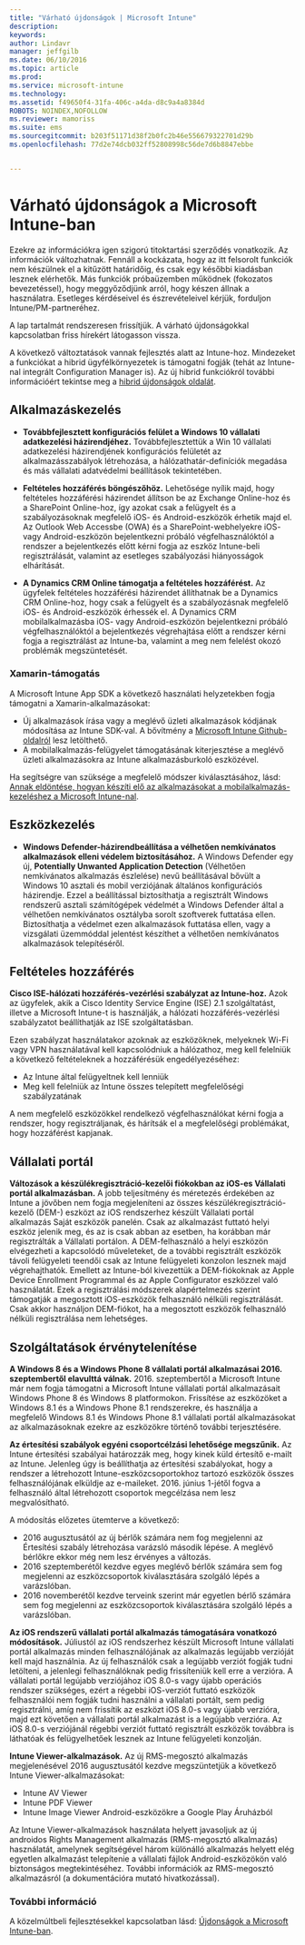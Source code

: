 ```yaml
---
title: "Várható újdonságok | Microsoft Intune"
description: 
keywords: 
author: Lindavr
manager: jeffgilb
ms.date: 06/10/2016
ms.topic: article
ms.prod: 
ms.service: microsoft-intune
ms.technology: 
ms.assetid: f49650f4-31fa-406c-a4da-d8c9a4a8384d
ROBOTS: NOINDEX,NOFOLLOW
ms.reviewer: mamoriss
ms.suite: ems
ms.sourcegitcommit: b203f51171d38f2b0fc2b46e556679322701d29b
ms.openlocfilehash: 77d2e74dcb032ff52808998c56de7d6b8847ebbe


---
```


# Várható újdonságok a Microsoft Intune-ban
Ezekre az információkra igen szigorú titoktartási szerződés vonatkozik. Az információk változhatnak. Fennáll a kockázata, hogy az itt felsorolt funkciók nem készülnek el a kitűzött határidőig, és csak egy későbbi kiadásban lesznek elérhetők. Más funkciók próbaüzemben működnek (fokozatos bevezetéssel), hogy meggyőződjünk arról, hogy készen állnak a használatra. Esetleges kérdéseivel és észrevételeivel kérjük, forduljon Intune/PM-partneréhez.

A lap tartalmát rendszeresen frissítjük. A várható újdonságokkal kapcsolatban friss hírekért látogasson vissza.

A következő változtatások vannak fejlesztés alatt az Intune-hoz. Mindezeket a funkciókat a hibrid ügyfélkörnyezetek is támogatni fogják (tehát az Intune-nal integrált Configuration Manager is). Az új hibrid funkciókról további információért tekintse meg a [hibrid újdonságok oldalát](https://technet.microsoft.com/en-US/library/mt718155(TechNet.10).aspx).


## Alkalmazáskezelés
- **Továbbfejlesztett konfigurációs felület a Windows 10 vállalati adatkezelési házirendjéhez.** Továbbfejlesztettük a Win 10 vállalati adatkezelési házirendjének konfigurációs felületét az alkalmazásszabályok létrehozása, a hálózathatár-definíciók megadása és más vállalati adatvédelmi beállítások tekintetében.
<!---TFS 1303011--->

- **Feltételes hozzáférés böngészőhöz.** Lehetősége nyílik majd, hogy feltételes hozzáférési házirendet állítson be az Exchange Online-hoz és a SharePoint Online-hoz, így azokat csak a felügyelt és a szabályozásoknak megfelelő iOS- és Android-eszközök érhetik majd el. Az Outlook Web Accessbe (OWA) és a SharePoint-webhelyekre iOS- vagy Android-eszközön bejelentkezni próbáló végfelhasználóktól a rendszer a bejelentkezés előtt kérni fogja az eszköz Intune-beli regisztrálását, valamint az esetleges szabályozási hiányosságok elhárítását.
<!---TFS 1175844--->

- **A Dynamics CRM Online támogatja a feltételes hozzáférést.** Az ügyfelek feltételes hozzáférési házirendet állíthatnak be a Dynamics CRM Online-hoz, hogy csak a felügyelt és a szabályozásnak megfelelő iOS- és Android-eszközök érhessék el. A Dynamics CRM mobilalkalmazásba iOS- vagy Android-eszközön bejelentkezni próbáló végfelhasználóktól a bejelentkezés végrehajtása előtt a rendszer kérni fogja a regisztrálást az Intune-ba, valamint a meg nem felelést okozó problémák megszüntetését.
<!---TFS1295358--->

### Xamarin-támogatás
A Microsoft Intune App SDK a következő használati helyzetekben fogja támogatni a Xamarin-alkalmazásokat:

- Új alkalmazások írása vagy a meglévő üzleti alkalmazások kódjának módosítása az Intune SDK-val. A bővítmény a [Microsoft Intune Github-oldalról](https://github.com/msintuneappsdk) lesz letölthető.
- A mobilalkalmazás-felügyelet támogatásának kiterjesztése a meglévő üzleti alkalmazásokra az Intune alkalmazásburkoló eszközével.

Ha segítségre van szüksége a megfelelő módszer kiválasztásához, lásd: [Annak eldöntése, hogyan készíti elő az alkalmazásokat a mobilalkalmazás-kezeléshez a Microsoft Intune-nal](https://docs.microsoft.com/en-us/intune/deploy-use/decide-how-to-prepare-apps-for-mobile-application-management-with-microsoft-intune).
<!--- TFS 1061478 & TFS 1152340--->

## Eszközkezelés
- **Windows Defender-házirendbeállítása a vélhetően nemkívánatos alkalmazások elleni védelem biztosításához.** A Windows Defender egy új, **Potentially Unwanted Application Detection** (Vélhetően nemkívánatos alkalmazás észlelése) nevű beállításával bővült a Windows 10 asztali és mobil verziójának általános konfigurációs házirendje. Ezzel a beállítással biztosíthatja a regisztrált Windows rendszerű asztali számítógépek védelmét a Windows Defender által a vélhetően nemkívánatos osztályba sorolt szoftverek futtatása ellen. Biztosíthatja a védelmet ezen alkalmazások futtatása ellen, vagy a vizsgálati üzemmóddal jelentést készíthet a vélhetően nemkívánatos alkalmazások telepítéséről.
<!---TFS 1244478--->

## Feltételes hozzáférés
**Cisco ISE-hálózati hozzáférés-vezérlési szabályzat az Intune-hoz.**  Azok az ügyfelek, akik a Cisco Identity Service Engine (ISE) 2.1 szolgáltatást, illetve a Microsoft Intune-t is használják, a hálózati hozzáférés-vezérlési szabályzatot beállíthatják az ISE szolgáltatásban.

Ezen szabályzat használatakor azoknak az eszközöknek, melyeknek Wi-Fi vagy VPN használatával kell kapcsolódniuk a hálózathoz, meg kell felelniük a következő feltételeknek a hozzáférésük engedélyezéséhez:

* Az Intune által felügyeltnek kell lenniük
* Meg kell felelniük az Intune összes telepített megfelelőségi szabályzatának

A nem megfelelő eszközökkel rendelkező végfelhasználókat kérni fogja a rendszer, hogy regisztráljanak, és hárítsák el a megfelelőségi problémákat, hogy hozzáférést kapjanak.
<!---TFS 1299144--->

## Vállalati portál
**Változások a készülékregisztráció-kezelői fiókokban az iOS-es Vállalati portál alkalmazásban.** A jobb teljesítmény és méretezés érdekében az Intune a jövőben nem fogja megjeleníteni az összes készülékregisztráció-kezelő (DEM-) eszközt az iOS rendszerhez készült Vállalati portál alkalmazás Saját eszközök panelén. Csak az alkalmazást futtató helyi eszköz jelenik meg, és az is csak abban az esetben, ha korábban már regisztrálták a Vállalati portálon. A DEM-felhasználó a helyi eszközön elvégezheti a kapcsolódó műveleteket, de a további regisztrált eszközök távoli felügyeleti teendői csak az Intune felügyeleti konzolon lesznek majd végrehajthatók.  Emellett az Intune-ból kivezettük a DEM-fiókoknak az Apple Device Enrollment Programmal és az Apple Configurator eszközzel való használatát. Ezek a regisztrálási módszerek alapértelmezés szerint támogatják a megosztott iOS-eszközök felhasználó nélküli regisztrálását. Csak akkor használjon DEM-fiókot, ha a megosztott eszközök felhasználó nélküli regisztrálása nem lehetséges.
<!---TFS 1233681--->

## Szolgáltatások érvénytelenítése
**A Windows 8 és a Windows Phone 8 vállalati portál alkalmazásai 2016. szeptembertől elavulttá válnak.** 2016. szeptembertől a Microsoft Intune már nem fogja támogatni a Microsoft Intune vállalati portál alkalmazásait Windows Phone 8 és Windows 8 platformokon. Frissítése az eszközöket a Windows 8.1 és a Windows Phone 8.1 rendszerekre, és használja a megfelelő Windows 8.1 és Windows Phone 8.1 vállalati portál alkalmazásokat az alkalmazásoknak ezekre az eszközökre történő további terjesztésére.
<!---TFS 1255391--->

**Az értesítési szabályok egyéni csoportcélzási lehetősége megszűnik.**
Az Intune értesítési szabályai határozzák meg, hogy kinek küld értesítő e-mailt az Intune. Jelenleg úgy is beállíthatja az értesítési szabályokat, hogy a rendszer a létrehozott Intune-eszközcsoportokhoz tartozó eszközök összes felhasználójának elküldje az e-maileket. 2016. június 1-jétől fogva a felhasználó által létrehozott csoportok megcélzása nem lesz megvalósítható.

A módosítás előzetes ütemterve a következő:
- 2016 augusztusától az új bérlők számára nem fog megjelenni az Értesítési szabály létrehozása varázsló második lépése. A meglévő bérlőkre ekkor még nem lesz érvényes a változás.
- 2016 szeptemberétől kezdve egyes meglévő bérlők számára sem fog megjelenni az eszközcsoportok kiválasztására szolgáló lépés a varázslóban.
- 2016 novemberétől kezdve terveink szerint már egyetlen bérlő számára sem fog megjelenni az eszközcsoportok kiválasztására szolgáló lépés a varázslóban.
<!---   TFS 1278864--->

**Az iOS rendszerű vállalati portál alkalmazás támogatására vonatkozó módosítások.**
Júliustól az iOS rendszerhez készült Microsoft Intune vállalati portál alkalmazás minden felhasználójának az alkalmazás legújabb verzióját kell majd használnia. Az új felhasználók csak a legújabb verziót fogják tudni letölteni, a jelenlegi felhasználóknak pedig frissíteniük kell erre a verzióra. A vállalati portál legújabb verziójához iOS 8.0-s vagy újabb operációs rendszer szükséges, ezért a régebbi iOS-verziót futtató eszközök felhasználói nem fogják tudni használni a vállalati portált, sem pedig regisztrálni, amíg nem frissítik az eszközt iOS 8.0-s vagy újabb verzióra, majd ezt követően a vállalati portál alkalmazást is a legújabb verzióra. Az iOS 8.0-s verziójánál régebbi verziót futtató regisztrált eszközök továbbra is láthatóak és felügyelhetőek lesznek az Intune felügyeleti konzolján.  

**Intune Viewer-alkalmazások.** Az új RMS-megosztó alkalmazás megjelenésével 2016 augusztusától kezdve megszüntetjük a következő Intune Viewer-alkalmazásokat:
- Intune AV Viewer
- Intune PDF Viewer
- Intune Image Viewer Android-eszközökre a Google Play Áruházból

Az Intune Viewer-alkalmazások használata helyett javasoljuk az új androidos Rights Management alkalmazás (RMS-megosztó alkalmazás) használatát, amelynek segítségével három különálló alkalmazás helyett elég egyetlen alkalmazást telepítenie a vállalati fájlok Android-eszközökön való biztonságos megtekintéséhez. További információk az RMS-megosztó alkalmazásról (a dokumentációra mutató hivatkozással).


### További információ
A közelmúltbeli fejlesztésekkel kapcsolatban lásd: [Újdonságok a Microsoft Intune-ban](whats-new-in-microsoft-intune.md).



<!--HONumber=Jul16_HO1-->


